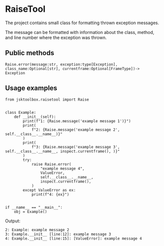 # RaiseTool

The project contains small class for formatting thrown exception messages.

The message can be formatted with information about the class, method, and line number where the exception was thrown.

## Public methods

```Raise.message(message:str, class_name:Optional[str], currentframe:Optional[FrameType])-> str
Raise.error(message:str, exception:type[Exception], class_name:Optional[str], currentframe:Optional[FrameType])-> Exception
```

## Usage examples

```import inspect
from jsktoolbox.raisetool import Raise


class Example:
    def __init__(self):
        print(f"1: {Raise.message('example message 1')}")
        print(
            f"2: {Raise.message('example message 2', self.__class__.__name__)}"
        )
        print(
            f"3: {Raise.message('example message 3', self.__class__.__name__, inspect.currentframe(), )}"
        )
        try:
            raise Raise.error(
                "example message 4",
                ValueError,
                self.__class__.__name__,
                inspect.currentframe(),
            )
        except ValueError as ex:
            print(f"4: {ex}")


if __name__ == "__main__":
    obj = Example()
```

Output:

```1: example message 1
2: Example: example message 2
3: Example.__init__ [line:12]: example message 3
4: Example.__init__ [line:15]: [ValueError]: example message 4
```
